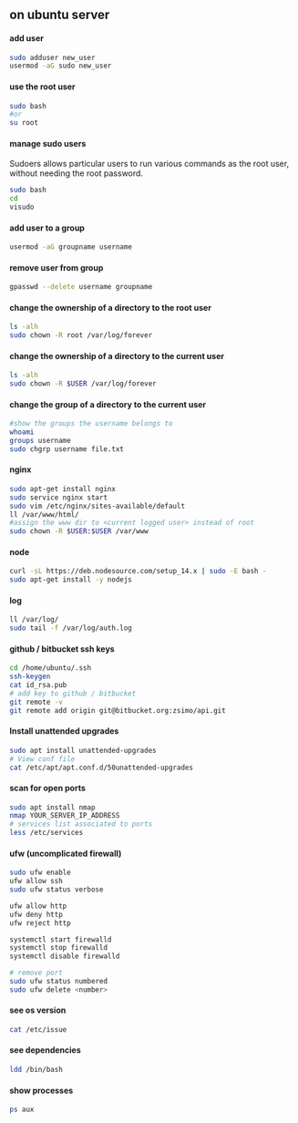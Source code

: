 
## on ubuntu server


#### add user
```bash
sudo adduser new_user
usermod -aG sudo new_user
```


#### use the root user
```bash
sudo bash
#or
su root
```
#### manage sudo users 
Sudoers allows particular users to run various commands as the root user, without needing the root password.
```bash
sudo bash
cd
visudo
```

#### add user to a group
```bash
usermod -aG groupname username
```
#### remove user from group
```bash
gpasswd --delete username groupname
```

#### change the ownership of a directory to the root user
```bash
ls -alh
sudo chown -R root /var/log/forever
```

#### change the ownership of a directory to the current user
```bash
ls -alh
sudo chown -R $USER /var/log/forever
```

#### change the group of a directory to the current user
```bash
#show the groups the username belongs to
whoami
groups username
sudo chgrp username file.txt
```


#### nginx
```bash
sudo apt-get install nginx
sudo service nginx start
sudo vim /etc/nginx/sites-available/default
ll /var/www/html/
#assign the www dir to <current logged user> instead of root
sudo chown -R $USER:$USER /var/www
```

#### node
```bash
curl -sL https://deb.nodesource.com/setup_14.x | sudo -E bash -
sudo apt-get install -y nodejs
```


#### log
```bash
ll /var/log/
sudo tail -f /var/log/auth.log
```


#### github / bitbucket ssh keys
```bash
cd /home/ubuntu/.ssh
ssh-keygen
cat id_rsa.pub
# add key to github / bitbucket
git remote -v
git remote add origin git@bitbucket.org:zsimo/api.git
```

#### Install unattended upgrades
```bash
sudo apt install unattended-upgrades
# View conf file
cat /etc/apt/apt.conf.d/50unattended-upgrades
```

#### scan for open ports
```bash
sudo apt install nmap
nmap YOUR_SERVER_IP_ADDRESS
# services list associated to ports
less /etc/services
```

#### ufw (uncomplicated firewall)
```bash
sudo ufw enable
ufw allow ssh
sudo ufw status verbose

ufw allow http
ufw deny http
ufw reject http
```
```bash
systemctl start firewalld
systemctl stop firewalld
systemctl disable firewalld
```
```bash
# remove port
sudo ufw status numbered
sudo ufw delete <number>
```

#### see os version
```bash
cat /etc/issue
```

#### see dependencies
```bash
ldd /bin/bash
```

#### show processes
```bash
ps aux
```
 
 